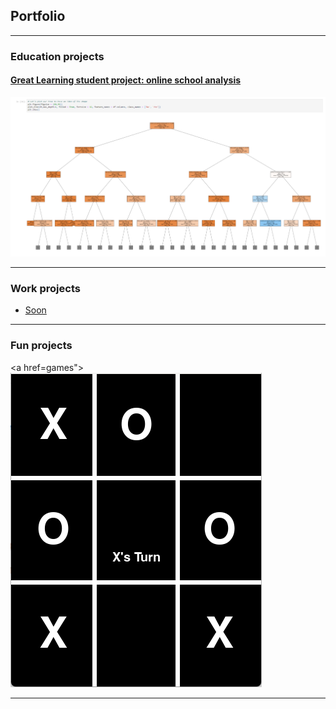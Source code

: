 ## Portfolio

---

### Education projects

#### [Great Learning student project: online school analysis](/gl/Learner2B-2BCode2B-2BCustomers%252BPrediction.html)

<img src="images/extraalearn_front.png?raw=true" alt= "ExtraaLearn Analysis"/>

---

### Work projects

- [Soon](https://www.youtube.com/watch?v=dQw4w9WgXcQ)


---

### Fun projects
<a href=games">
    <img src="images/tt_t.png" alt="Tick-tack Toe Game">
</a>

---
